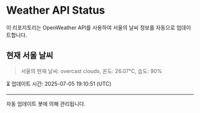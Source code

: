 
# Weather API Status

이 리포지토리는 OpenWeather API를 사용하여 서울의 날씨 정보를 자동으로 업데이트합니다.

## 현재 서울 날씨
> 서울의 현재 날씨: overcast clouds, 온도: 26.07°C, 습도: 90%

⏳ 업데이트 시간: 2025-07-05 19:10:51 (UTC)

---
자동 업데이트 봇에 의해 관리됩니다.
